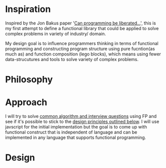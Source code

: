 # Inspiration
Inspired by the Jon Bakus paper '[Can programming be liberated...](https://github.com/van001/lesscode/blob/master/can-programming-be-liberated.pdf)', this is my first attempt to define a functional library that could be applied to solve complex problems in variety of industry/ domain. 

My design goal is to influence programmers thinking in terms of functional programming and constructing program structure using pure fucntion(as much as) and function composition (lego blocks), which means using fewer data-strucutures and tools to solve variety of complex problems.

# Philosophy

# Approach
I will try to solve [common algorithm and interview questions](https://github.com/van001/lesscode/tree/master/nodejs/excercise) using FP and see if it's possible to stick to the [design principles outlined below](https://github.com/van001/lesscode/blob/master/readme.md#Design). I will use javscript for the initial implementation but the goal is to come up with functional construct that is independent of language and can be implemented in any language that supports functional programming.

# Design
